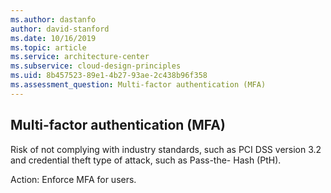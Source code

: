 ```yaml
---
ms.author: dastanfo
author: david-stanford
ms.date: 10/16/2019
ms.topic: article
ms.service: architecture-center
ms.subservice: cloud-design-principles
ms.uid: 8b457523-89e1-4b27-93ae-2c438b96f358
ms.assessment_question: Multi-factor authentication (MFA)
---
```

## Multi-factor authentication (MFA)

Risk of not complying with industry standards, such as PCI DSS version 3.2 and credential theft type of attack, such as Pass-the- Hash (PtH).

Action:
Enforce MFA for users.
